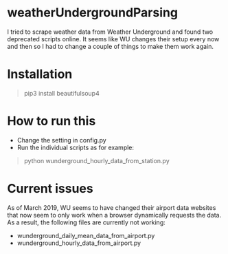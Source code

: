 # weatherUndergroundParsing

I tried to scrape weather data from Weather Underground and found two deprecated scripts online.
It seems like WU changes their setup every now and then so I had to change a couple of things to make them work again.

# Installation

> pip3 install beautifulsoup4

# How to run this

- Change the setting in config.py
- Run the individual scripts as for example:
> python wunderground_hourly_data_from_station.py

# Current issues

As of March 2019, WU seems to have changed their airport data websites that now seem to only work when a browser dynamically requests the data. As a result, the following files are currently not working:

- wunderground_daily_mean_data_from_airport.py	
- wunderground_hourly_data_from_airport.py



